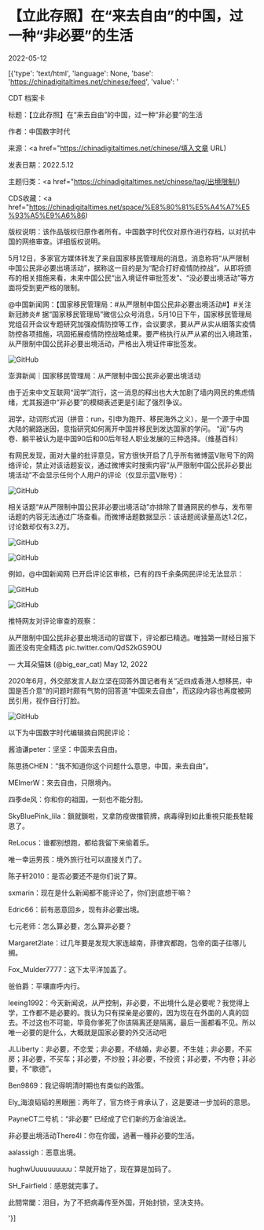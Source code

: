 # 【立此存照】在“来去自由”的中国，过一种“非必要”的生活

2022-05-12

[{'type': 'text/html', 'language': None, 'base': 'https://chinadigitaltimes.net/chinese/feed', 'value': '

CDT 档案卡

标题：【立此存照】在“来去自由”的中国，过一种“非必要”的生活

作者：中国数字时代

来源：<a href="https://chinadigitaltimes.net/chinese/填入文章 URL)

发表日期：2022.5.12

主题归类：<a href="https://chinadigitaltimes.net/chinese/tag/出境限制/)

CDS收藏：<a href="https://chinadigitaltimes.net/space/%E8%80%81%E5%A4%A7%E5%93%A5%E9%A6%86)

版权说明：该作品版权归原作者所有。中国数字时代仅对原作进行存档，以对抗中国的网络审查。详细版权说明。





5月12日，多家官方媒体转发了来自国家移民管理局的消息，消息称将“从严限制中国公民非必要出境活动”，据称这一目的是为“配合打好疫情防控战”。从即将颁布的相关措施来看，未来中国公民“出入境证件审批签发”、“没必要出境活动”等方面将受到更严格的限制。



@中国新闻网：【国家移民管理局：#从严限制中国公民非必要出境活动#】#关注新冠肺炎# 据“国家移民管理局”微信公众号消息，5月10日下午，国家移民管理局党组召开会议专题研究加强疫情防控等工作，会议要求，要从严从实从细落实疫情防控各项措施，巩固拓展疫情防控战略成果。要严格执行从严从紧的出入境政策，从严限制中国公民非必要出境活动，严格出入境证件审批签发。



![GitHub](https://chinadigitaltimes.net/chinese/files/2022/05/image-1652359500564.png)



澎湃新闻｜国家移民管理局：从严限制中国公民非必要出境活动



由于近来中文互联网“润学”流行，这一消息的释出也大大加剧了墙内网民的焦虑情绪，尤其报道中“非必要”的模糊表述更是引起了强烈争议。



润学，动词形式润（拼音：run，引申为跑开、移民海外之义），是一个源于中国大陆的網路迷因，意指研究如何离开中国并移民到发达国家的学问。 “润”与内卷、躺平被认为是中国90后和00后年轻人职业发展的三种选择。（维基百科）



有网民发现，面对大量的批评意见，官方很快开启了几乎所有微博蓝V账号下的网络评论，禁止对该话题妄议，通过微博实时搜索内容“从严限制中国公民非必要出境活动”不会显示任何个人用户的评论（仅显示蓝V账号）：

![GitHub](https://chinadigitaltimes.net/chinese/files/2022/05/image-1652360853538.png)

相关话题“#从严限制中国公民非必要出境活动”亦排除了普通网民的参与，发布带话题的内容无法通过广场查看。而微博话题数据显示：该话题阅读量高达1.2亿，讨论数却仅有3.2万。

![GitHub](https://chinadigitaltimes.net/chinese/files/2022/05/image-1652360925645.png)

![GitHub](https://chinadigitaltimes.net/chinese/files/2022/05/image-1652360960322.png)

例如，@中国新闻网 已开启评论区审核，已有的四千余条网民评论无法显示：

![GitHub](https://chinadigitaltimes.net/chinese/files/2022/05/image-1652361321757.png)

![GitHub](https://chinadigitaltimes.net/chinese/files/2022/05/image-1652359525699.png)

推特网友对评论审查的观察：



从严限制中国公民非必要出境活动的官媒下，评论都已精选。唯独第一财经日报下面还没有完全精选 pic.twitter.com/QdS2kGS9OU

&mdash; 大耳朵猫妹 (@big_ear_cat) May 12, 2022



2020年6月，外交部发言人赵立坚在回答外国记者有关“近四成香港人想移民，中国是否介意”的问题时颇有气势的回答道“中国来去自由”，而这段内容也再度被网民引用，视作自行打脸。

![GitHub](https://chinadigitaltimes.net/chinese/files/2022/05/image-1652361715704.png)



以下为中国数字时代编辑摘自网民评论：



酱油谦peter：坚坚：中国来去自由。

陈思扬CHEN：“我不知道你这个问题什么意思，中国，来去自由”。

MElmerW：來去自由，只限境內。

四季de风：你和你的祖国，一刻也不能分割。

SkyBluePink_lila：鎖就鎖啦，又拿防疫做擋箭牌，病毒得到如此重視只能長駐報恩了。

ReLocus：谁都别想跑，都给我留下来偷着乐。

唯一幸运男孩：境外旅行社可以直接关门了。

陈子轩2010：是否必要还不是你们说了算。

sxmarin：现在是什么新闻都不能评论了，你们到底想干嘛？

Edric66：前有恶意回乡，现有非必要出境。

七元老师：怎么算必要，怎么算非必要？

Margaret2late：过几年要是发现大家连越南，菲律宾都跑，包帝的面子往哪儿搁。

Fox_Mulder7777：这下太平洋加盖了。

爸伯爵：平壤直呼内行。

leeing1992：今天新闻说，从严控制，非必要，不出境什么是必要呢？我觉得上学，工作都不是必要的。我认为只有探亲是必要的，因为现在在外面的人真的回去。不过这也不可能，毕竟你爹死了你该隔离还是隔离，最后一面都看不见。所以唯一必要的是什么，大概就是国家必要的外交活动吧

JLLiberty：非必要，不恋爱；非必要，不结婚，非必要，不生娃；非必要，不买房；非必要，不买车；非必要，不炒股；非必要，不投资；非必要，不内卷；非必要，不“歌德”。

Ben9869：我记得明清时期也有类似的政策。

Ely_海浪韬韬的黑眼圈：两年了，官方终于肯承认了，这是要进一步加码的意思。

PayneCT二号机：“非必要” 已经成了它们新的万金油说法。

非必要出境活动There4I：你在你國，過著一種非必要的生活。

aalassigh：恶意出境。

hughwUuuuuuuuuu：早就开始了，现在算是加码了。

SH_Fairfield：感恩就完事了。

此間常闔：泪目，为了不把病毒传至外国，开始封锁，坚决支持。

'}]